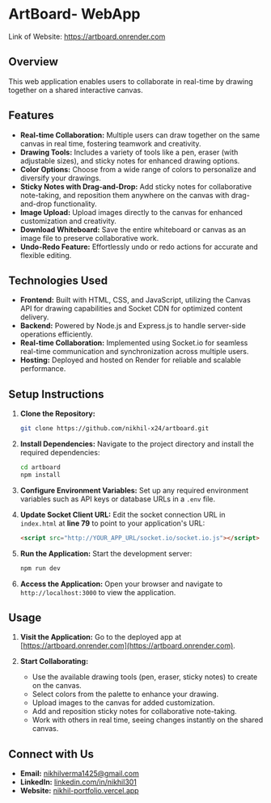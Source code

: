 # ArtBoard- WebApp

Link of Website: https://artboard.onrender.com

## Overview

This web application enables users to collaborate in real-time by drawing together on a shared interactive canvas.


## Features
- **Real-time Collaboration:** Multiple users can draw together on the same canvas in real time, fostering teamwork and creativity.
- **Drawing Tools:** Includes a variety of tools like a pen, eraser (with adjustable sizes), and sticky notes for enhanced drawing options.
- **Color Options:** Choose from a wide range of colors to personalize and diversify your drawings.
- **Sticky Notes with Drag-and-Drop:** Add sticky notes for collaborative note-taking, and reposition them anywhere on the canvas with drag-and-drop functionality.
- **Image Upload:** Upload images directly to the canvas for enhanced customization and creativity.
- **Download Whiteboard:** Save the entire whiteboard or canvas as an image file to preserve collaborative work.
- **Undo-Redo Feature:** Effortlessly undo or redo actions for accurate and flexible editing.


## Technologies Used

- **Frontend:** Built with HTML, CSS, and JavaScript, utilizing the Canvas API for drawing capabilities and Socket CDN for optimized content delivery.
- **Backend:** Powered by Node.js and Express.js to handle server-side operations efficiently.
- **Real-time Collaboration:** Implemented using Socket.io for seamless real-time communication and synchronization across multiple users.
- **Hosting:** Deployed and hosted on Render for reliable and scalable performance.



## Setup Instructions

1. **Clone the Repository:**
   ```bash
   git clone https://github.com/nikhil-x24/artboard.git
   ```
   
2. **Install Dependencies:**
   Navigate to the project directory and install the required dependencies:
   ```bash
   cd artboard
   npm install
   ```

3. **Configure Environment Variables:**
   Set up any required environment variables such as API keys or database URLs in a `.env` file.

4. **Update Socket Client URL:**
   Edit the socket connection URL in `index.html` at **line 79** to point to your application's URL:
   ```html
   <script src="http://YOUR_APP_URL/socket.io/socket.io.js"></script>
   ```

5. **Run the Application:**
   Start the development server:
   ```bash
   npm run dev
   ```

6. **Access the Application:**
   Open your browser and navigate to `http://localhost:3000` to view the application.


## Usage

1. **Visit the Application:**
   Go to the deployed app at [https://artboard.onrender.com](https://artboard.onrender.com).

2. **Start Collaborating:**
   - Use the available drawing tools (pen, eraser, sticky notes) to create on the canvas.
   - Select colors from the palette to enhance your drawing.
   - Upload images to the canvas for added customization.
   - Add and reposition sticky notes for collaborative note-taking.
   - Work with others in real time, seeing changes instantly on the shared canvas.



## Connect with Us

- **Email:** [nikhilverma1425@gmail.com](mailto:nikhilverma1425@gmail.com)
- **LinkedIn:** [linkedin.com/in/nikhil301](https://www.linkedin.com/in/nikhil301/)
- **Website:** [nikhil-portfolio.vercel.app](https://portfolio-cuplbm6p2-nikhil-x24s-projects.vercel.app/)
